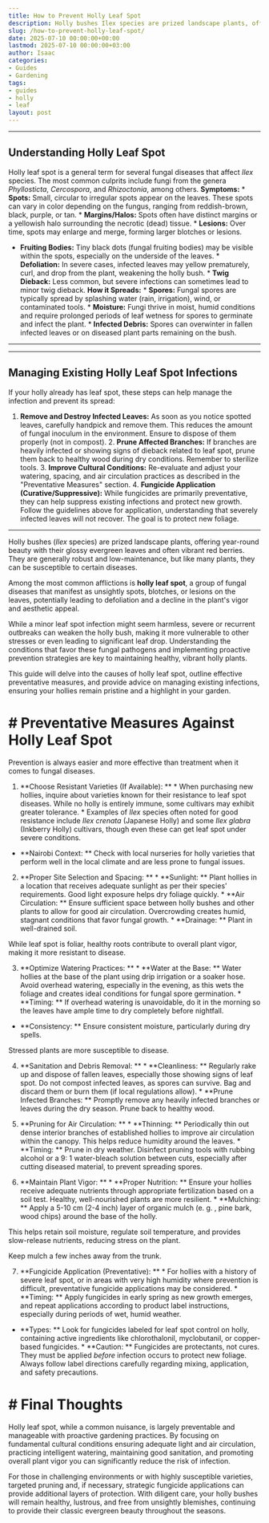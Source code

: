 ```yaml
---
title: How to Prevent Holly Leaf Spot
description: Holly bushes Ilex species are prized landscape plants, offering year-round beauty with their glossy evergreen leaves and often vibrant red berries.
slug: /how-to-prevent-holly-leaf-spot/
date: 2025-07-10 00:00:00+00:00
lastmod: 2025-07-10 00:00:00+03:00
author: Isaac
categories:
- Guides
- Gardening
tags:
- guides
- holly
- leaf
layout: post
---
```

---
## Understanding Holly Leaf Spot
Holly leaf spot is a general term for several fungal diseases that affect *Ilex* species. The most common culprits include fungi from the genera *Phyllosticta*, *Cercospora*, and *Rhizoctonia*, among others.
**Symptoms:** * **Spots:** Small, circular to irregular spots appear on the leaves. These spots can vary in color depending on the fungus, ranging from reddish-brown, black, purple, or tan. * **Margins/Halos:** Spots often have distinct margins or a yellowish halo surrounding the necrotic (dead) tissue. * **Lesions:** Over time, spots may enlarge and merge, forming larger blotches or lesions.
* **Fruiting Bodies:** Tiny black dots (fungal fruiting bodies) may be visible within the spots, especially on the underside of the leaves. * **Defoliation:** In severe cases, infected leaves may yellow prematurely, curl, and drop from the plant, weakening the holly bush. * **Twig Dieback:** Less common, but severe infections can sometimes lead to minor twig dieback.
**How it Spreads:** * **Spores:** Fungal spores are typically spread by splashing water (rain, irrigation), wind, or contaminated tools. * **Moisture:** Fungi thrive in moist, humid conditions and require prolonged periods of leaf wetness for spores to germinate and infect the plant. * **Infected Debris:** Spores can overwinter in fallen infected leaves or on diseased plant parts remaining on the bush.
---
---
## Managing Existing Holly Leaf Spot Infections
If your holly already has leaf spot, these steps can help manage the infection and prevent its spread:
1. **Remove and Destroy Infected Leaves:** As soon as you notice spotted leaves, carefully handpick and remove them. This reduces the amount of fungal inoculum in the environment. Ensure to dispose of them properly (not in compost). 2. **Prune Affected Branches:** If branches are heavily infected or showing signs of dieback related to leaf spot, prune them back to healthy wood during dry conditions. Remember to sterilize tools. 3.
**Improve Cultural Conditions:** Re-evaluate and adjust your watering, spacing, and air circulation practices as described in the "Preventative Measures" section. 4. **Fungicide Application (Curative/Suppressive):** While fungicides are primarily preventative, they can help suppress existing infections and protect new growth. Follow the guidelines above for application, understanding that severely infected leaves will not recover. The goal is to protect new foliage.
---

Holly bushes (*Ilex* species) are prized landscape plants, offering year-round beauty with their glossy evergreen leaves and often vibrant red berries. They are generally robust and low-maintenance, but like many plants, they can be susceptible to certain diseases.

Among the most common afflictions is **holly leaf spot**, a group of fungal diseases that manifest as unsightly spots, blotches, or lesions on the leaves, potentially leading to defoliation and a decline in the plant's vigor and aesthetic appeal.

While a minor leaf spot infection might seem harmless, severe or recurrent outbreaks can weaken the holly bush, making it more vulnerable to other stresses or even leading to significant leaf drop. Understanding the conditions that favor these fungal pathogens and implementing proactive prevention strategies are key to maintaining healthy, vibrant holly plants.

This guide will delve into the causes of holly leaf spot, outline effective preventative measures, and provide advice on managing existing infections, ensuring your hollies remain pristine and a highlight in your garden.

# # Preventative Measures Against Holly Leaf Spot

Prevention is always easier and more effective than treatment when it comes to fungal diseases.

1. **Choose Resistant Varieties (If Available): ** * When purchasing new hollies, inquire about varieties known for their resistance to leaf spot diseases. While no holly is entirely immune, some cultivars may exhibit greater tolerance. * Examples of *Ilex* species often noted for good resistance include *Ilex crenata* (Japanese Holly) and some *Ilex glabra* (Inkberry Holly) cultivars, though even these can get leaf spot under severe conditions.

* **Nairobi Context: ** Check with local nurseries for holly varieties that perform well in the local climate and are less prone to fungal issues.

2. **Proper Site Selection and Spacing: ** * **Sunlight: ** Plant hollies in a location that receives adequate sunlight as per their species' requirements. Good light exposure helps dry foliage quickly. * **Air Circulation: ** Ensure sufficient space between holly bushes and other plants to allow for good air circulation. Overcrowding creates humid, stagnant conditions that favor fungal growth. * **Drainage: ** Plant in well-drained soil.

While leaf spot is foliar, healthy roots contribute to overall plant vigor, making it more resistant to disease.

3. **Optimize Watering Practices: ** * **Water at the Base: ** Water hollies at the base of the plant using drip irrigation or a soaker hose. Avoid overhead watering, especially in the evening, as this wets the foliage and creates ideal conditions for fungal spore germination. * **Timing: ** If overhead watering is unavoidable, do it in the morning so the leaves have ample time to dry completely before nightfall.

* **Consistency: ** Ensure consistent moisture, particularly during dry spells.

Stressed plants are more susceptible to disease.

4. **Sanitation and Debris Removal: ** * **Cleanliness: ** Regularly rake up and dispose of fallen leaves, especially those showing signs of leaf spot. Do not compost infected leaves, as spores can survive. Bag and discard them or burn them (if local regulations allow). * **Prune Infected Branches: ** Promptly remove any heavily infected branches or leaves during the dry season. Prune back to healthy wood.

5. **Pruning for Air Circulation: ** * **Thinning: ** Periodically thin out dense interior branches of established hollies to improve air circulation within the canopy. This helps reduce humidity around the leaves. * **Timing: ** Prune in dry weather. Disinfect pruning tools with rubbing alcohol or a 9: 1 water-bleach solution between cuts, especially after cutting diseased material, to prevent spreading spores.

6. **Maintain Plant Vigor: ** * **Proper Nutrition: ** Ensure your hollies receive adequate nutrients through appropriate fertilization based on a soil test. Healthy, well-nourished plants are more resilient. * **Mulching: ** Apply a 5-10 cm (2-4 inch) layer of organic mulch (e. g. , pine bark, wood chips) around the base of the holly.

This helps retain soil moisture, regulate soil temperature, and provides slow-release nutrients, reducing stress on the plant.

Keep mulch a few inches away from the trunk.

7. **Fungicide Application (Preventative): ** * For hollies with a history of severe leaf spot, or in areas with very high humidity where prevention is difficult, preventative fungicide applications may be considered. * **Timing: ** Apply fungicides in early spring as new growth emerges, and repeat applications according to product label instructions, especially during periods of wet, humid weather.

* **Types: ** Look for fungicides labeled for leaf spot control on holly, containing active ingredients like chlorothalonil, myclobutanil, or copper-based fungicides. * **Caution: ** Fungicides are protectants, not cures. They must be applied *before* infection occurs to protect new foliage. Always follow label directions carefully regarding mixing, application, and safety precautions.

# # Final Thoughts

Holly leaf spot, while a common nuisance, is largely preventable and manageable with proactive gardening practices. By focusing on fundamental cultural conditions ensuring adequate light and air circulation, practicing intelligent watering, maintaining good sanitation, and promoting overall plant vigor you can significantly reduce the risk of infection.

For those in challenging environments or with highly susceptible varieties, targeted pruning and, if necessary, strategic fungicide applications can provide additional layers of protection. With diligent care, your holly bushes will remain healthy, lustrous, and free from unsightly blemishes, continuing to provide their classic evergreen beauty throughout the seasons.
